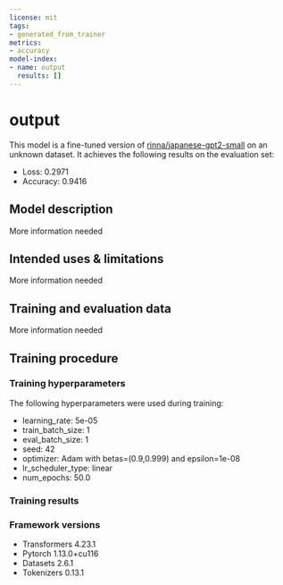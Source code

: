 ```yaml
---
license: mit
tags:
- generated_from_trainer
metrics:
- accuracy
model-index:
- name: output
  results: []
---
```


<!-- This model card has been generated automatically according to the information the Trainer had access to. You
should probably proofread and complete it, then remove this comment. -->

# output

This model is a fine-tuned version of [rinna/japanese-gpt2-small](https://huggingface.co/rinna/japanese-gpt2-small) on an unknown dataset.
It achieves the following results on the evaluation set:
- Loss: 0.2971
- Accuracy: 0.9416

## Model description

More information needed

## Intended uses & limitations

More information needed

## Training and evaluation data

More information needed

## Training procedure

### Training hyperparameters

The following hyperparameters were used during training:
- learning_rate: 5e-05
- train_batch_size: 1
- eval_batch_size: 1
- seed: 42
- optimizer: Adam with betas=(0.9,0.999) and epsilon=1e-08
- lr_scheduler_type: linear
- num_epochs: 50.0

### Training results



### Framework versions

- Transformers 4.23.1
- Pytorch 1.13.0+cu116
- Datasets 2.6.1
- Tokenizers 0.13.1
